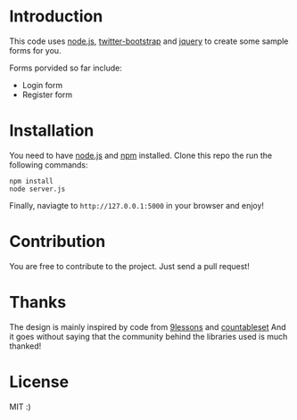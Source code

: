 Introduction
============

This code uses [node.js](http://www.nodejs.org/), [twitter-bootstrap](http://twitter.github.com/bootstrap/) and [jquery](http://jquery.com/) to create some sample forms for you.

Forms porvided so far include:
+ Login form 
+ Register form


Installation
============

You need to have [node.js](http://www.nodejs.org/) and [npm](http://npmjs.org/) installed.
Clone this repo the run the following commands:

```shell
npm install 
node server.js
```

Finally, naviagte to `` http://127.0.0.1:5000 `` in your browser and enjoy!

Contribution
============

You are free to contribute to the project. Just send a pull request!

Thanks 
======

The design is mainly inspired by code from [9lessons](http://www.9lessons.info/2012/04/bootstrap-registration-form-tutorial.html) and [countableset](http://www.countableset.com/blog/2012/01/29/twitter-bootstrap-login-form/) 
And it goes without saying that the community behind the libraries used is much thanked!

License
=======

MIT :)
